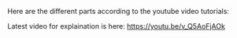 Here are the different parts according to the youtube video tutorials:

Latest video for explaination is here: https://youtu.be/v_Q5AoFjAOk
